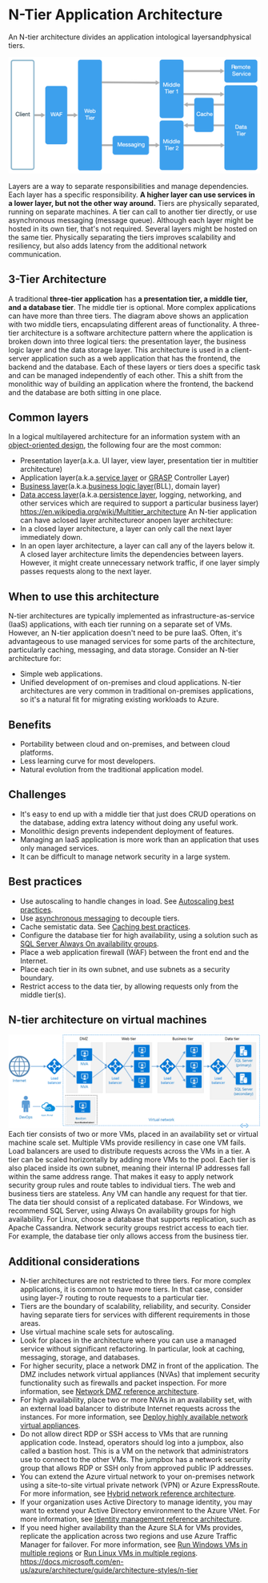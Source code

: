 # N-Tier Application Architecture

An N-tier architecture divides an application intological layersandphysical tiers.

![image](media/Architecture-Guide_N-Tier-Application-Architecture-image1.png)

Layers are a way to separate responsibilities and manage dependencies. Each layer has a specific responsibility. **A higher layer can use services in a lower layer, but not the other way around.**
Tiers are physically separated, running on separate machines. A tier can call to another tier directly, or use asynchronous messaging (message queue). Although each layer might be hosted in its own tier, that's not required. Several layers might be hosted on the same tier. Physically separating the tiers improves scalability and resiliency, but also adds latency from the additional network communication.

## 3-Tier Architecture

A traditional **three-tier application** has **a presentation tier, a middle tier, and a database tier**. The middle tier is optional. More complex applications can have more than three tiers. The diagram above shows an application with two middle tiers, encapsulating different areas of functionality.
A three-tier architecture is a software architecture pattern where the application is broken down into three logical tiers: the presentation layer, the business logic layer and the data storage layer. This architecture is used in a client-server application such as a web application that has the frontend, the backend and the database. Each of these layers or tiers does a specific task and can be managed independently of each other. This a shift from the monolithic way of building an application where the frontend, the backend and the database are both sitting in one place.

## Common layers

In a logical multilayered architecture for an information system with an [object-oriented design](https://en.wikipedia.org/wiki/Object-oriented_design), the following four are the most common:

- Presentation layer(a.k.a. UI layer, view layer, presentation tier in multitier architecture)
- Application layer(a.k.a.[service layer](https://en.wikipedia.org/wiki/Service-oriented_architecture) or [GRASP](https://en.wikipedia.org/wiki/GRASP_(object-oriented_design)) Controller Layer)
- [Business layer](https://en.wikipedia.org/wiki/Business_layer)(a.k.a.[business logic layer](https://en.wikipedia.org/wiki/Business_logic_layer)(BLL), domain layer)
- [Data access layer](https://en.wikipedia.org/wiki/Data_access_layer)(a.k.a.[persistence layer](https://en.wikipedia.org/wiki/Persistence_layer), logging, networking, and other services which are required to support a particular business layer)
<https://en.wikipedia.org/wiki/Multitier_architecture>
An N-tier application can have aclosed layer architectureor anopen layer architecture:
- In a closed layer architecture, a layer can only call the next layer immediately down.
- In an open layer architecture, a layer can call any of the layers below it.
A closed layer architecture limits the dependencies between layers. However, it might create unnecessary network traffic, if one layer simply passes requests along to the next layer.

## When to use this architecture

N-tier architectures are typically implemented as infrastructure-as-service (IaaS) applications, with each tier running on a separate set of VMs. However, an N-tier application doesn't need to be pure IaaS. Often, it's advantageous to use managed services for some parts of the architecture, particularly caching, messaging, and data storage.
Consider an N-tier architecture for:

- Simple web applications.
- Unified development of on-premises and cloud applications.
N-tier architectures are very common in traditional on-premises applications, so it's a natural fit for migrating existing workloads to Azure.

## Benefits

- Portability between cloud and on-premises, and between cloud platforms.
- Less learning curve for most developers.
- Natural evolution from the traditional application model.

## Challenges

- It's easy to end up with a middle tier that just does CRUD operations on the database, adding extra latency without doing any useful work.
- Monolithic design prevents independent deployment of features.
- Managing an IaaS application is more work than an application that uses only managed services.
- It can be difficult to manage network security in a large system.

## Best practices

- Use autoscaling to handle changes in load. See [Autoscaling best practices](https://docs.microsoft.com/en-us/azure/architecture/best-practices/auto-scaling).
- Use [asynchronous messaging](https://docs.microsoft.com/en-us/azure/service-bus-messaging/service-bus-async-messaging) to decouple tiers.
- Cache semistatic data. See [Caching best practices](https://docs.microsoft.com/en-us/azure/architecture/best-practices/caching).
- Configure the database tier for high availability, using a solution such as [SQL Server Always On availability groups](https://docs.microsoft.com/en-us/sql/database-engine/availability-groups/windows/always-on-availability-groups-sql-server).
- Place a web application firewall (WAF) between the front end and the Internet.
- Place each tier in its own subnet, and use subnets as a security boundary.
- Restrict access to the data tier, by allowing requests only from the middle tier(s).

## N-tier architecture on virtual machines

![image](media/Architecture-Guide_N-Tier-Application-Architecture-image2.png)
Each tier consists of two or more VMs, placed in an availability set or virtual machine scale set. Multiple VMs provide resiliency in case one VM fails. Load balancers are used to distribute requests across the VMs in a tier. A tier can be scaled horizontally by adding more VMs to the pool.
Each tier is also placed inside its own subnet, meaning their internal IP addresses fall within the same address range. That makes it easy to apply network security group rules and route tables to individual tiers.
The web and business tiers are stateless. Any VM can handle any request for that tier. The data tier should consist of a replicated database. For Windows, we recommend SQL Server, using Always On availability groups for high availability. For Linux, choose a database that supports replication, such as Apache Cassandra.
Network security groups restrict access to each tier. For example, the database tier only allows access from the business tier.

## Additional considerations

- N-tier architectures are not restricted to three tiers. For more complex applications, it is common to have more tiers. In that case, consider using layer-7 routing to route requests to a particular tier.
- Tiers are the boundary of scalability, reliability, and security. Consider having separate tiers for services with different requirements in those areas.
- Use virtual machine scale sets for autoscaling.
- Look for places in the architecture where you can use a managed service without significant refactoring. In particular, look at caching, messaging, storage, and databases.
- For higher security, place a network DMZ in front of the application. The DMZ includes network virtual appliances (NVAs) that implement security functionality such as firewalls and packet inspection. For more information, see [Network DMZ reference architecture](https://docs.microsoft.com/en-us/azure/architecture/reference-architectures/dmz/secure-vnet-dmz).
- For high availability, place two or more NVAs in an availability set, with an external load balancer to distribute Internet requests across the instances. For more information, see [Deploy highly available network virtual appliances](https://docs.microsoft.com/en-us/azure/architecture/reference-architectures/dmz/nva-ha).
- Do not allow direct RDP or SSH access to VMs that are running application code. Instead, operators should log into a jumpbox, also called a bastion host. This is a VM on the network that administrators use to connect to the other VMs. The jumpbox has a network security group that allows RDP or SSH only from approved public IP addresses.
- You can extend the Azure virtual network to your on-premises network using a site-to-site virtual private network (VPN) or Azure ExpressRoute. For more information, see [Hybrid network reference architecture](https://docs.microsoft.com/en-us/azure/architecture/reference-architectures/hybrid-networking/).
- If your organization uses Active Directory to manage identity, you may want to extend your Active Directory environment to the Azure VNet. For more information, see [Identity management reference architecture](https://docs.microsoft.com/en-us/azure/architecture/reference-architectures/identity/).
- If you need higher availability than the Azure SLA for VMs provides, replicate the application across two regions and use Azure Traffic Manager for failover. For more information, see [Run Windows VMs in multiple regions](https://docs.microsoft.com/en-us/azure/architecture/reference-architectures/n-tier/multi-region-sql-server) or [Run Linux VMs in multiple regions](https://docs.microsoft.com/en-us/azure/architecture/reference-architectures/n-tier/n-tier-cassandra).
<https://docs.microsoft.com/en-us/azure/architecture/guide/architecture-styles/n-tier>
